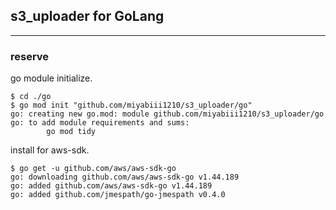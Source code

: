 ## s3_uploader for GoLang
---

### reserve

go module initialize.
```
$ cd ./go
$ go mod init "github.com/miyabiii1210/s3_uploader/go"
go: creating new go.mod: module github.com/miyabiii1210/s3_uploader/go
go: to add module requirements and sums:
        go mod tidy
```

install for aws-sdk.
```
$ go get -u github.com/aws/aws-sdk-go
go: downloading github.com/aws/aws-sdk-go v1.44.189
go: added github.com/aws/aws-sdk-go v1.44.189
go: added github.com/jmespath/go-jmespath v0.4.0
````